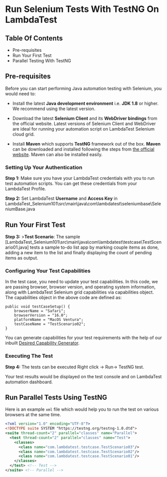 # Run Selenium Tests With TestNG On LambdaTest


## Table Of Contents

* Pre-requisites
* Run Your First Test
* Parallel Testing With TestNG


## Pre-requisites

Before you can start performing Java automation testing with Selenium, you would need to:

- Install the latest **Java development environment** i.e. **JDK 1.8** or higher. We recommend using the latest version.

- Download the latest **Selenium Client** and its **WebDriver bindings** from the official website. Latest versions of Selenium Client and WebDriver are ideal for running your automation script on LambdaTest Selenium cloud grid.

- Install **Maven** which supports **TestNG** framework out of the box. **Maven** can be downloaded and installed following the steps from [the official website](https://maven.apache.org/). Maven can also be installed easily.

	
### Setting Up Your Authentication

**Step 1:** Make sure you have your LambdaTest credentials with you to run test automation scripts. You can get these credentials from your LambdaTest Profile.

**Step 2:** Set LambdaTest **Username** and **Access Key** in LambdaTest_Selenium101\src\main\java\com\lambdatest\seleniumbase\SeleniumBase.java

## Run Your First Test

**Step 3:** >**Test Scenario**: The sample [LambdaTest_Selenium101\src\main\java\com\lambdatest\testcase\TestScenario01.java] tests a sample to-do list app by marking couple items as done, adding a new item to the list and finally displaying the count of pending items as output.


### Configuring Your Test Capabilities

In the test case, you need to update your test capabilities. In this code, we are passing browser, browser version, and operating system information, along with LambdaTest Selenium grid capabilities via capabilities object. The capabilities object in the above code are defined as:

	public void testCaseSetup() {
		browserName = "Safari";
		browserVersion = "16.0";
		platformName = "MacOS Ventura";
		testCaseName = "TestScenario02";
	}

You can generate capabilities for your test requirements with the help of our inbuilt [Desired Capability Generator](https://www.lambdatest.com/capabilities-generator/?utm_source=github&utm_medium=repo&utm_campaign=Java-TestNG-Selenium).

### Executing The Test

**Step 4:** The tests can be executed Right click -> Run-> TestNG test.

Your test results would be displayed on the test console and on LambdaTest automation dashboard. 

## Run Parallel Tests Using TestNG


Here is an example `xml` file which would help you to run the test on various browsers at the same time.

```xml title="testng.xml"
<?xml version="1.0" encoding="UTF-8"?>
<!DOCTYPE suite SYSTEM "https://testng.org/testng-1.0.dtd">
<suite thread-count="2" parallel="classes" name="Parallel">
  <test thread-count="2" parallel="classes" name="Test">
    <classes>
      <class name="com.lambdatest.testcase.TestScenario03"/>
      <class name="com.lambdatest.testcase.TestScenario02"/>
      <class name="com.lambdatest.testcase.TestScenario01"/>
    </classes>
  </test> <!-- Test -->
</suite> <!-- Parallel -->

```